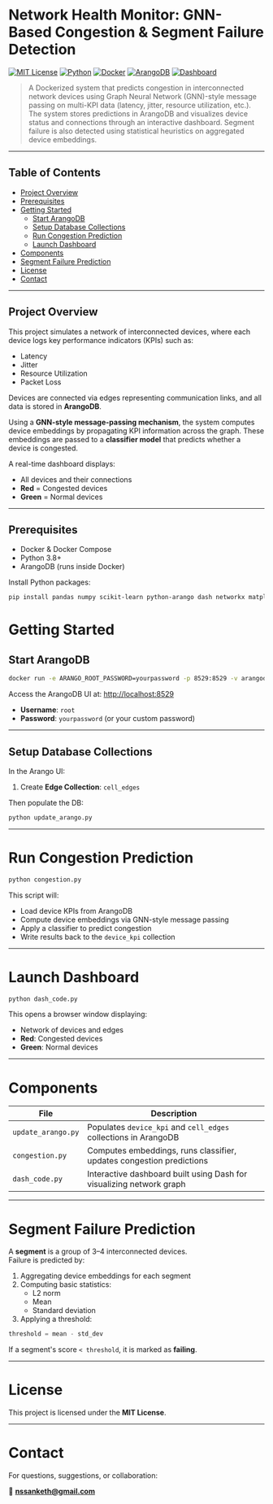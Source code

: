 #  Network Health Monitor: GNN-Based Congestion & Segment Failure Detection

[![MIT License](https://img.shields.io/badge/License-MIT-blue.svg)](LICENSE)
[![Python](https://img.shields.io/badge/Python-3.8%2B-blue.svg)](https://www.python.org/)
[![Docker](https://img.shields.io/badge/Docker-Enabled-blue.svg)](https://www.docker.com/)
[![ArangoDB](https://img.shields.io/badge/Database-ArangoDB-orange)](https://www.arangodb.com/)
[![Dashboard](https://img.shields.io/badge/Visualization-Dash-green)](https://dash.plotly.com/)

> A Dockerized system that predicts congestion in interconnected network devices using Graph Neural Network (GNN)-style message passing on multi-KPI data (latency, jitter, resource utilization, etc.). The system stores predictions in ArangoDB and visualizes device status and connections through an interactive dashboard. Segment failure is also detected using statistical heuristics on aggregated device embeddings.

---

##  Table of Contents

- [ Project Overview](#project-overview)
- [ Prerequisites](#prerequisites)
- [ Getting Started](#getting-started)
  - [Start ArangoDB](#start-arangodb)
  - [Setup Database Collections](#setup-database-collections)
  - [Run Congestion Prediction](#run-congestion-prediction)
  - [Launch Dashboard](#launch-dashboard)
- [ Components](#components)
- [ Segment Failure Prediction](#segment-failure-prediction)
- [ License](#license)
- [ Contact](#contact)

---

##  Project Overview

This project simulates a network of interconnected devices, where each device logs key performance indicators (KPIs) such as:

- Latency
- Jitter
- Resource Utilization
- Packet Loss

Devices are connected via edges representing communication links, and all data is stored in **ArangoDB**.

Using a **GNN-style message-passing mechanism**, the system computes device embeddings by propagating KPI information across the graph. These embeddings are passed to a **classifier model** that predicts whether a device is congested.

A real-time dashboard displays:
- All devices and their connections
- **Red** = Congested devices
- **Green** = Normal devices

---

##  Prerequisites

- Docker & Docker Compose  
- Python 3.8+  
- ArangoDB (runs inside Docker)

Install Python packages:
```bash
pip install pandas numpy scikit-learn python-arango dash networkx matplotlib
```

#  Getting Started

##  Start ArangoDB

```bash
docker run -e ARANGO_ROOT_PASSWORD=yourpassword -p 8529:8529 -v arangodata:/var/lib/arangodb3 arangodb
```

Access the ArangoDB UI at: [http://localhost:8529](http://localhost:8529)

- **Username**: `root`  
- **Password**: `yourpassword` (or your custom password)

---

##  Setup Database Collections

In the Arango UI:
 
1. Create **Edge Collection**: `cell_edges`

Then populate the DB:

```bash
python update_arango.py
```

---

#  Run Congestion Prediction

```bash
python congestion.py
```

This script will:

- Load device KPIs from ArangoDB  
- Compute device embeddings via GNN-style message passing  
- Apply a classifier to predict congestion  
- Write results back to the `device_kpi` collection

---

#  Launch Dashboard

```bash
python dash_code.py
```

This opens a browser window displaying:

- Network of devices and edges  
- **Red**: Congested devices  
- **Green**: Normal devices

---

#  Components

| File              | Description                                                                 |
|-------------------|-----------------------------------------------------------------------------|
| `update_arango.py` | Populates `device_kpi` and `cell_edges` collections in ArangoDB            |
| `congestion.py`    | Computes embeddings, runs classifier, updates congestion predictions       |
| `dash_code.py`     | Interactive dashboard built using Dash for visualizing network graph       |

---

#  Segment Failure Prediction

A **segment** is a group of 3–4 interconnected devices.  
Failure is predicted by:

1. Aggregating device embeddings for each segment  
2. Computing basic statistics:  
   - L2 norm  
   - Mean  
   - Standard deviation  
3. Applying a threshold:

```python
threshold = mean - std_dev
```

If a segment's score `< threshold`, it is marked as **failing**.

---

#  License

This project is licensed under the **MIT License**.

---

#  Contact

For questions, suggestions, or collaboration:

📧 **nssanketh@gmail.com**


